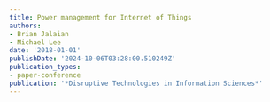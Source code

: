 ```yaml
---
title: Power management for Internet of Things
authors:
- Brian Jalaian
- Michael Lee
date: '2018-01-01'
publishDate: '2024-10-06T03:28:00.510249Z'
publication_types:
- paper-conference
publication: '*Disruptive Technologies in Information Sciences*'
---
```

